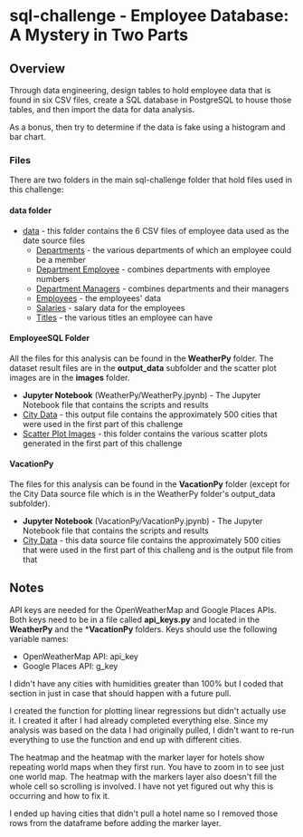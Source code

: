 # sql-challenge - Employee Database: A Mystery in Two Parts

## Overview

Through data engineering, design tables to hold employee data that is found in six CSV files, create a SQL database in PostgreSQL to house those tables, and then import the data for data analysis.

As a bonus, then try to determine if the data is fake using a histogram and bar chart.

### Files

There are two folders in the main sql-challenge folder that hold files used in this challenge:

#### data folder

* [data](data/) - this folder contains the 6 CSV files of employee data used as the date source files 
    * [Departments](data/departments.csv) - the various departments of which an employee could be a member
    * [Department Employee](data/dept_emp.csv) - combines departments with employee numbers
    * [Department Managers](data/dept_manager.csv) - combines departments and their managers
    * [Employees](data/employees.csv) - the employees' data
    * [Salaries](data/salaries.csv) - salary data for the employees
    * [Titles](data/titles.csv) - the various titles an employee can have


#### EmployeeSQL Folder

All the files for this analysis can be found in the **WeatherPy** folder. The dataset result files are in the **output_data** subfolder and the scatter plot images are in the **images** folder.

* **Jupyter Notebook** (WeatherPy/WeatherPy.jpynb) - The Jupyter Notebook file that contains the scripts and results
* [City Data](WeatherPy/output_data/City_Data.csv) - this output file contains the approximately 500 cities that were used in the first part of this challenge 
* [Scatter Plot Images](WeatherPy/images/) - this folder contains the various scatter plots generated in the first part of this challenge

#### VacationPy

The files for this analysis can be found in the **VacationPy** folder (except for the City Data source file which is in the WeatherPy folder's output_data subfolder). 

* **Jupyter Notebook** (VacationPy/VacationPy.jpynb) - The Jupyter Notebook file that contains the scripts and results
* [City Data](WeatherPy/output_data/City_Data.csv) - this data source file contains the approximately 500 cities that were used in the first part of this challeng and is the output file from that 

## Notes

API keys are needed for the OpenWeatherMap and Google Places APIs. Both keys need to be in a file called **api_keys.py** and located in the **WeatherPy** and the ***VacationPy** folders. Keys should use the following variable names:
* OpenWeatherMap API: api_key
* Google Places API: g_key

I didn't have any cities with humidities greater than 100% but I coded that section in just in case that should happen with a future pull.

I created the function for plotting linear regressions but didn't actually use it. I created it after I had already completed everything else. Since my analysis was based on the data I had originally pulled, I didn't want to re-run everything to use the function and end up with different cities.

The heatmap and the heatmap with the marker layer for hotels show repeating world maps when they first run. You have to zoom in to see just one world map. The heatmap with the markers layer also doesn't fill the whole cell so scrolling is involved. I have not yet figured out why this is occurring and how to fix it. 

I ended up having cities that didn't pull a hotel name so I removed those rows from the dataframe before adding the marker layer.